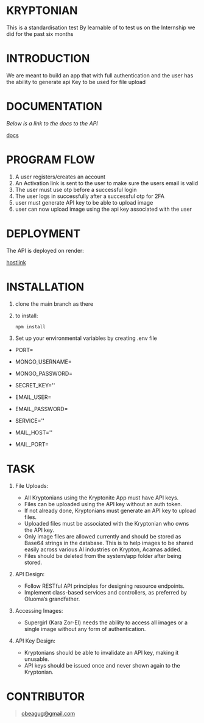# KRYPTONIAN
This is a standardisation test By learnable of to test us on the Internship we did for the past six months

# INTRODUCTION 
We are meant to build an app that with full authentication and the user has the ability to generate api Key to be used for file upload

# DOCUMENTATION
*Below is a link to the docs to the API*

[docs](https://documenter.getpostman.com/view/29102282/2sA3Qy5U4w)

# PROGRAM FLOW
1. A user registers/creates an account
2. An Activation link is sent to the user to make sure the users email is valid
3. The user must use otp before a successful login
4. The user logs in successfully after a successful otp for 2FA
5. user must generate API key to be able to upload image
6. user can now upload image using the api key associated with the user

# DEPLOYMENT 
The API is deployed on render: 

[hostlink](https://kryptonite-2j5p.onrender.com)

# INSTALLATION
1. clone the main branch as there 
2. to install:  

    ```npm install ```

3. Set up your environmental variables by creating .env file 

- PORT=
- MONGO_USERNAME=
- MONGO_PASSWORD=

- SECRET_KEY=''
- EMAIL_USER=
- EMAIL_PASSWORD=
- SERVICE='' 
- MAIL_HOST=''
- MAIL_PORT=


# TASK 
1. File Uploads:
   - All Kryptonians using the Kryptonite App must have API keys.
   - Files can be uploaded using the API key without an auth token.
   - If not already done, Kryptonians must generate an API key to upload files.
   - Uploaded files must be associated with the Kryptonian who owns the API key.
   - Only image files are allowed currently and should be stored as Base64 strings in the database. This is to help images to be shared easily across various AI industries on Krypton, Acamas added.
   - Files should be deleted from the system/app folder after being stored.

2. API Design:
   - Follow RESTful API principles for designing resource endpoints.
   - Implement class-based services and controllers, as preferred by Oluoma’s grandfather.

3. Accessing Images:
   - Supergirl (Kara Zor-El) needs the ability to access all images or a single image without any form of authentication.

4. API Key Design:
   - Kryptonians should be able to invalidate an API key, making it unusable.
   - API keys should be issued once and never shown again to the Kryptonian.

# CONTRIBUTOR
> obeagug@gmail.com